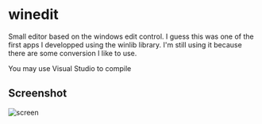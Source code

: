 # winedit

Small editor based on the windows edit control. I guess this was one of the first apps I developped using the winlib
library. I'm still using it because there are some conversion I like to use.

You may use Visual Studio to compile

## Screenshot

![screen](https://github.com/user-attachments/assets/8a5de4f3-e613-46d1-8640-d963af73c652)
